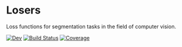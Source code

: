 # Losers
Loss functions for segmentation tasks in the field of computer vision.

[![Dev](https://img.shields.io/badge/docs-dev-blue.svg)](https://Dale-Black.github.io/Losers.jl/)
[![Build Status](https://github.com/Dale-Black/Losers.jl/workflows/CI/badge.svg)](https://github.com/Dale-Black/Losers.jl/actions)
[![Coverage](https://codecov.io/gh/Dale-Black/Losers.jl/branch/master/graph/badge.svg)](https://codecov.io/gh/Dale-Black/Losers.jl)
